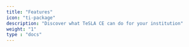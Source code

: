 ```yaml
---
title: "Features"
icon: "ti-package"
description: "Discover what TeSLA CE can do for your institution"
weight: "1"
type : "docs"
---
```


